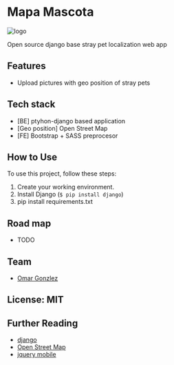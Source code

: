 # Mapa Mascota

![logo](https://github.com/Omar-Gonzalez/straymap/blob/master/straymap/static/img/logos/logo-solid-w200.png)

Open source django base stray pet localization web app 

## Features

- Upload pictures with geo position of stray pets 

## Tech stack

- [BE] ptyhon-django based application 
- [Geo position] Open Street Map
- [FE] Bootstrap + SASS preprocesor

## How to Use

To use this project, follow these steps:

1. Create your working environment.
2. Install Django (`$ pip install django`)
3. pip install requirements.txt

## Road map

- TODO

## Team

- [Omar Gonzlez](https://www.linkedin.com/in/omar-gonzalez-rocha-2199135a/)

## License: MIT

## Further Reading

- [django](https://www.djangoproject.com/)
- [Open Street Map](https://www.openstreetmap.org)
- [jquery mobile](https://jquerymobile.com/)
